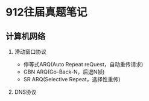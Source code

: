 # 912往届真题笔记

## 计算机网络

1. 滑动窗口协议
    * 停等式ARQ(Auto Repeat reQuest，自动重传请求)
    * GBN ARQ(Go-Back-N，后退N帧)
    * SR ARQ(Selective Repeat，选择性重传)

2. DNS协议



